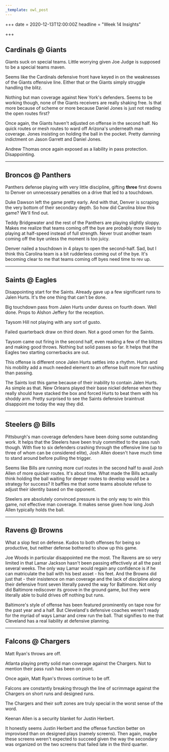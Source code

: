 ```yaml
---
_template: owl_post
---
```



+++
date = 2020-12-13T12:00:00Z
headline = "Week 14 Insights"

+++
## Cardinals @ Giants

Giants suck on special teams. Little worrying given Joe Judge is supposed to be a special teams maven.

Seems like the Cardinals defensive front have keyed in on the weaknesses of the Giants offensive line. Either that or the Giants simply struggle handling the blitz.

Nothing but man coverage against New York's defenders. Seems to be working though, none of the Giants receivers are really shaking free. Is that more because of scheme or more because Daniel Jones is just not reading the open routes first?

Once again, the Giants haven't adjusted on offense in the second half. No quick routes or mesh routes to ward off Arizona's underneath man coverage. Jones insisting on holding the ball in the pocket. Pretty damning indictment on Jason Garrett and Daniel Jones.

Andrew Thomas once again exposed as a liability in pass protection. Disappointing.

***

## Broncos @ Panthers

Panthers defense playing with very little discipline, gifting **three** first downs to Denver on unnecessary penalties on a drive that led to a touchdown.

Duke Dawson left the game pretty early. And with that, Denver is scraping the very bottom of their secondary depth. So how did Carolina blow this game? We'll find out.

Teddy Bridgewater and the rest of the Panthers are playing slightly sloppy. Makes me realize that teams coming off the bye are probably more likely to playing at half-speed instead of full strength. Never trust another team coming off the bye unless the moment is too juicy.

Denver nailed a touchdown in 4 plays to open the second-half. Sad, but I think this Carolina team is a bit rudderless coming out of the bye. It's becoming clear to me that teams coming off byes need time to rev up.

***

## Saints @ Eagles

Disappointing start for the Saints. Already gave up a few significant runs to Jalen Hurts. It's the one thing that can't be done.

Big touchdown pass from Jalen Hurts under duress on fourth down. Well done. Props to Alshon Jeffery for the reception.

Taysom Hill not playing with any sort of gusto.

Failed quarterback draw on third down. Not a good omen for the Saints.

Taysom came out firing in the second half, even reading a few of the blitzes and making good throws. Nothing but solid passes so far. It helps that the Eagles two starting cornerbacks are out.

This offense is different once Jalen Hurts settles into a rhythm. Hurts and his mobility add a much needed element to an offense built more for rushing than passing.

The Saints lost this game because of their inability to contain Jalen Hurts. As simple as that. New Orleans played their base nickel defense when they really should have stacked the box and forced Hurts to beat them with his shoddy arm. Pretty surprised to see the Saints defensive braintrust disappoint me today the way they did.

***

## Steelers @ Bills

Pittsburgh's man coverage defenders have been doing some outstanding work. It helps that the Steelers have been truly committed to the pass rush though. With five to six defenders crashing through the offensive line (up to three of whom can be considered elite), Josh Allen doesn't have much time to stand around before pulling the trigger.

Seems like Bills are running more curl routes in the second half to avail Josh Allen of more quicker routes. It's about time. What made the Bills actually think holding the ball waiting for deeper routes to develop would be a strategy for success? It baffles me that some teams absolute refuse to adjust their identity based on the opponent.

Steelers are absolutely convinced pressure is the only way to win this game, not effective man coverage. It makes sense given how long Josh Allen typically holds the ball.

***

## Ravens @ Browns

What a slop fest on defense. Kudos to both offenses for being so productive, but neither defense bothered to show up this game.

Joe Woods in particular disappointed me the most. The Ravens are so very limited in that Lamar Jackson hasn't been passing effectively at all the past several weeks. The only way Lamar would regain any confidence is if he can matriculate the ball with his best asset - his feet. And the Browns did just that - their insistence on man coverage and the lack of discipline along their defensive front seven literally paved the way for Baltimore. Not only did Baltimore rediscover its groove in the ground game, but they were literally able to build drives off nothing but runs.

Baltimore's style of offense has been featured prominently on tape now for the past year and a half. But Cleveland's defensive coaches weren't ready for the myriad of ways Lamar and crew run the ball. That signifies to me that Cleveland has a real liability at defensive planning.

***

## Falcons @ Chargers

Matt Ryan's throws are off.

Atlanta playing pretty solid man coverage against the Chargers. Not to mention their pass rush has been on point.

Once again, Matt Ryan's throws continue to be off.

Falcons are constantly breaking through the line of scrimmage against the Chargers on short runs and designed runs.

The Chargers and their soft zones are truly special in the worst sense of the word.

Keenan Allen is a security blanket for Justin Herbert.

It honestly seems Justin Herbert and the offense function better on improvised than on designed plays (namely screens). Then again, maybe these screens weren't expected to succeed given the way the secondary was organized on the two screens that failed late in the third quarter.
